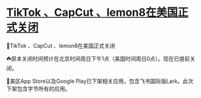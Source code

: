 # [TikTok 、CapCut 、lemon8在美国正式关闭](https://github.com/myogg/Gitblog/issues/19)

📮TikTok 、CapCut 、lemon8在美国正式关闭

☘️原本关闭时间预计在北京时间周日下午1点（美国时间周日0点）。现在已提前关闭。

🌸美区App Store以及Google Play已下架相关应用，包含飞书国际版Lark。此次下架包含字节所有的应用。








